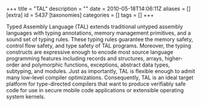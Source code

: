 +++
title = "TAL"
description = ""
date = 2010-05-18T14:06:11Z
aliases = []
[extra]
id = 5437
[taxonomies]
categories = []
tags = []
+++




Typed Assembly Language (TAL) extends traditional untyped assembly languages with typing annotations, memory management primitives, and a sound set of typing rules.  These typing rules guarantee the memory safety, control flow safety, and type safety of TAL programs.  Moreover, the typing constructs are expressive enough to encode most source language programming features including records and structures, arrays, higher-order and polymorphic functions, exceptions, abstract data types, subtyping, and modules.  Just as importantly, TAL is flexible enough to admit many low-level compiler optimizations.  Consequently, TAL is an ideal target platform for type-directed compilers that want to produce verifiably safe code for use in secure mobile code applications or extensible operating system kernels.
